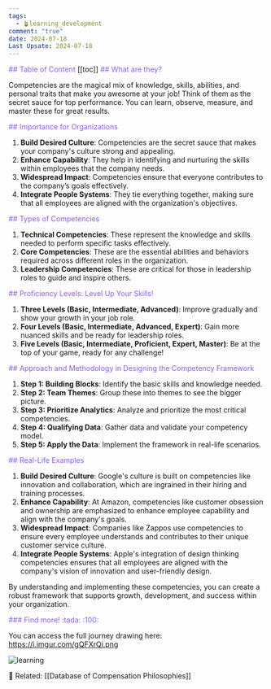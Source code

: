 ```yaml
---
tags:
  - 🪴learning_development
comment: "true"
date: 2024-07-18
Last Upsate: 2024-07-18
---
```

<span style="color: #8A5CF5;">
## Table of Content
</span>
[[toc]]

<span style="color: #8A5CF5;">
## What are they?
</span>

Competencies are the magical mix of knowledge, skills, abilities, and personal traits that make you awesome at your job! Think of them as the secret sauce for top performance. You can learn, observe, measure, and master these for great results.

<span style="color: #8A5CF5;">
## Importance for Organizations
</span>

1. **Build Desired Culture**: Competencies are the secret sauce that makes your company's culture strong and appealing.
2. **Enhance Capability**: They help in identifying and nurturing the skills within employees that the company needs.
3. **Widespread Impact**: Competencies ensure that everyone contributes to the company’s goals effectively.
4. **Integrate People Systems**: They tie everything together, making sure that all employees are aligned with the organization's objectives.

<span style="color: #8A5CF5;">
## Types of Competencies
</span>

1. **Technical Competencies**: These represent the knowledge and skills needed to perform specific tasks effectively.
2. **Core Competencies**: These are the essential abilities and behaviors required across different roles in the organization.
3. **Leadership Competencies**: These are critical for those in leadership roles to guide and inspire others.

<span style="color: #8A5CF5;">
## Proficiency Levels: Level Up Your Skills!
</span>

1. **Three Levels (Basic, Intermediate, Advanced)**: Improve gradually and show your growth in your job role.
2. **Four Levels (Basic, Intermediate, Advanced, Expert)**: Gain more nuanced skills and be ready for leadership roles.
3. **Five Levels (Basic, Intermediate, Proficient, Expert, Master)**: Be at the top of your game, ready for any challenge!

<span style="color: #8A5CF5;">
## Approach and Methodology in Designing the Competency Framework
</span>

1. **Step 1: Building Blocks**: Identify the basic skills and knowledge needed.
2. **Step 2: Team Themes**: Group these into themes to see the bigger picture.
3. **Step 3: Prioritize Analytics**: Analyze and prioritize the most critical competencies.
4. **Step 4: Qualifying Data**: Gather data and validate your competency model.
5. **Step 5: Apply the Data**: Implement the framework in real-life scenarios.

<span style="color: #8A5CF5;">
## Real-Life Examples
</span>

1. **Build Desired Culture**: Google's culture is built on competencies like innovation and collaboration, which are ingrained in their hiring and training processes.
2. **Enhance Capability**: At Amazon, competencies like customer obsession and ownership are emphasized to enhance employee capability and align with the company's goals.
3. **Widespread Impact**: Companies like Zappos use competencies to ensure every employee understands and contributes to their unique customer service culture.
4. **Integrate People Systems**: Apple's integration of design thinking competencies ensures that all employees are aligned with the company's vision of innovation and user-friendly design.

By understanding and implementing these competencies, you can create a robust framework that supports growth, development, and success within your organization.


<span style="color: #8A5CF5;">
### Find more! :tada: :100:
</span>

You can access the full journey drawing here: https://i.imgur.com/gQFXrQi.png

![learning](https://i.imgur.com/gQFXrQi.png)

🔑 Related:
[[Database of Compensation Philosophies]]

